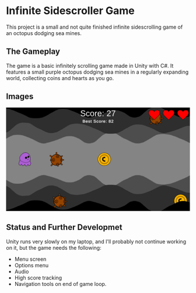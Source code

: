 # Infinite Sidescroller Game

This project is a small and not quite finished infinite sidescrolling game of an octopus dodging sea mines.

## The Gameplay

The game is a basic infinitely scrolling game made in Unity with C#. It features a small purple octopus dodging sea mines in a regularly expanding world, collecting coins and hearts as you go.

## Images

![Image of the game](Assets/Images/octopus_game.png)

## Status and Further Developmet

Unity runs very slowly on my laptop, and I'll probably not continue working on it, but the game needs the following:

* Menu screen
* Options menu
* Audio
* High score tracking
* Navigation tools on end of game loop.
